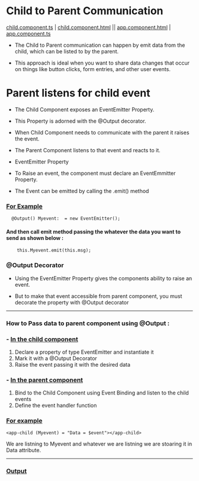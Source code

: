 # Child to Parent Communication 

[child.component.ts](https://github.com/Girish-GAP/Angular/blob/main/InterComponentCommunication/ChildToParent/app/child/child.component.ts)          |  [child.component.html](https://github.com/Girish-GAP/Angular/blob/main/InterComponentCommunication/ChildToParent/app/child/child.component.html)         ||    [app.component.html](https://github.com/Girish-GAP/Angular/blob/main/InterComponentCommunication/ChildToParent/app/app.component.html)                |   [app.component.ts](https://github.com/Girish-GAP/Angular/blob/main/InterComponentCommunication/ChildToParent/app/app.module.ts) 

- The Child to Parent communication can happen by emit data from the child, which can be listed to by the parent.


- This approach is ideal when you want to share data changes that occur on things like button clicks, form 
entries, and other user events.



# Parent listens for child event

- The Child Component exposes an EventEmitter Property. 
- This Property is adorned with the @Output decorator. 

- When Child Component needs to communicate with the parent it raises the event. 
- The Parent Component listens to that event and reacts to it.

- EventEmitter Property
- To Raise an event, the component must declare an EventEmmitter Property. 

- The Event can be emitted by calling the .emit() method

### [For Example](https://github.com/Girish-GAP/Angular/blob/main/InterComponentCommunication/ChildToParent/app/child/child.component.ts) 
      @Output() Myevent:  = new EventEmitter();
      
#### And then call emit method passing the whatever the data you want to send as shown below :
        this.Myevent.emit(this.msg);
  
  
### @Output Decorator
- Using the EventEmitter Property gives the components ability to raise an event. 

- But to make that event accessible from parent component, you must decorate the property with @Output decorator

----------------------------------------------------


### How to Pass data to parent component using @Output :

### - [In the child component](https://github.com/Girish-GAP/Angular/blob/main/InterComponentCommunication/ChildToParent/app/child/child.component.ts) 

1) Declare a property of type EventEmitter and instantiate it
2) Mark it with a @Output Decorator
3) Raise the event passing it with the desired data

### - [In the parent component](https://github.com/Girish-GAP/Angular/blob/main/InterComponentCommunication/ChildToParent/app/app.component.html)  

1) Bind to the Child Component using Event Binding and listen to the child events
2) Define the event handler function

### [For example](https://github.com/Girish-GAP/Angular/blob/main/InterComponentCommunication/ChildToParent/app/app.component.html)  
    <app-child (Myevent) = "Data = $event"></app-child>

We are listning to Myevent and whatever we are listning we are stoaring it in Data attribute.


------------------------------------------------------

### [Output](https://github.com/Girish-GAP/Angular/blob/main/InterComponentCommunication/ChildToParent/ChildToParent_Output.png)
